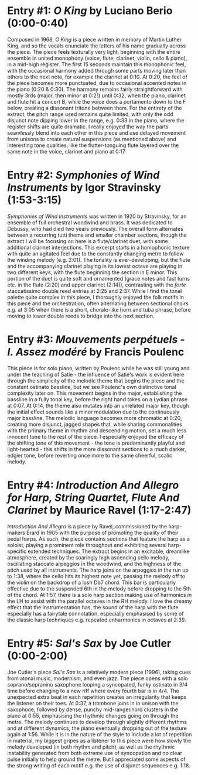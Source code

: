 # Entry #1: *O King* by Luciano Berio (0:00-0:40)

Composed in 1968, *O King* is a piece written in memory of Martin Luther King, and so the vocals enunciate the letters of his name gradually across the piece. The piece feels texturally very light, beginning with the entire ensemble in united monophony (voice, flute, clarinet, violin, cello & piano), in a mid-high register. The first 15 seconds maintain this monophonic feel, with the occasional harmony added through some parts moving later than others to the next note, for example the clarinet at 0:10. At 0:20, the feel of the piece becomes more punctuated, due to occasional accented notes in the piano (0:20 & 0:30). The harmony remains fairly straightforward with mostly 3rds (major, then minor at 0:21) until 0:32, when the piano, clarinet and flute hit a concert B, while the voice does a portamento down to the F below, creating a dissonant tritone between them. For the entirety of the extract, the pitch range used remains quite limited, with only the odd disjunct note dipping lower in the range, e.g. 0:33 in the piano, where the register shifts are quite dramatic. I really enjoyed the way the parts seamlessly blend into each other in this piece and use delayed movement from unisons to create natural suspensions (as mentioned above) and interesting tone qualities, like the flutter-tonguing flute layered over the same note in the voice, clarinet and piano at 0:17.  


# Entry #2: *Symphonies of Wind Instruments* by Igor Stravinsky (1:53-3:15)

*Symphonies of Wind Instruments* was written in 1920 by Stravinsky, for an ensemble of full orchestral woodwind and brass. It was dedicated to Debussy, who had died two years previously. The overall form alternates between a recurring tutti theme and smaller chamber sections, though the extract I will be focusing on here is a flute/clarinet duet, with some additional clarinet interjections. This excerpt starts in a homophonic texture with quite an agitated feel due to the constantly changing metre to follow the winding melody (e.g. 2:01). The tonality is ever-developing, but the flute and the accompanying clarinet playing in its lowest octave are playing in two different keys, with the flute beginning the section in E minor. This portion of the duet is quite soft and ornamented (grace notes and fast turns etc. in the flute (2:20) and upper clarinet (2:14)), contrasting with the *forte* staccatissimo double reed entries at 2:25 and 2:37. While I find the tonal palette quite complex in this piece, I thoroughly enjoyed the folk motifs in this piece and the orchestration, often alternating between sectional choirs e.g. at 3:05 when there is a short, chorale-like horn and tuba phrase, before moving to lower double reeds to bridge into the next section.

# Entry #3: *Mouvements perpétuels - I. Assez modéré* by Francis Poulenc

This piece is for solo piano, written by Poulenc while he was still young and under the teaching of Satie - the influence of Satie's work is evident here through the simplicity of the melodic theme that begins the piece and the constant ostinato bassline, but we see Poulenc's own distinctive tonal complexity later on. This movement begins in the major, establishing the bassline in a fully tonal key, before the right hand takes on a Lydian phrase at 0:07. At 0:14, the theme also mutates into an unrelated major key, though the initial effect sounds like a minor modulation due to the continuously major bassline. The melodic language becomes more chromatic at 0:20, creating more disjunct, jagged shapes that, while sharing commonalities with the primary theme in rhythm and descending motion, set a much less innocent tone to the rest of the piece. I especially enjoyed the efficacy of the shifting tone of this movement - the tone is predominantly playful and light-hearted - this shifts in the more dissonant sections to a much darker, edgier tone, before reverting once more to the same cheerful, scalic melody. 

# Entry #4: *Introduction And Allegro for Harp, String Quartet, Flute And Clarinet* by Maurice Ravel (1:17-2:47)

*Introduction And Allegro* is a piece by Ravel, commissioned by the harp-makers Érard in 1905 with the purpose of promoting the quality of their pedal harps. As such, the piece contains sections that feature the harp as a soloist, playing a prominent role throughout and exhibiting several harp-specific extended techniques. The extract begins in an excitable, dreamlike atmosphere, created by the soaringly high ascending cello melody, oscillating staccato arpeggios in the woodwind, and the highness of the pitch used by all instruments. The harp joins on the arpeggios in the run up to 1:38, where the cello hits its highest note yet, passing the melody off to the violin on the backdrop of a lush Db7 chord. This bar is particularly effective due to the suspended 6th in the melody before dropping to the 5th of the chord. At 1:57, there is a solo harp section making use of harmonics in the LH to assist with the parallel octaves in the RH melody. I love the dreamy effect that the instrumentation has, the sound of the harp with the flute especially has a fairytale connotation, especially emphasised by some of the classic harp techniques e.g. repeated enharmonics in octaves at 2:39.

# Entry #5: *Sal's Sax* by Joe Cutler (0:00-2:00)

Joe Cutler's piece *Sal's Sax* is a relatively modern piece (1996), taking cues from atonal music, modernism, and even jazz. The piece opens with a solo soprano/sopranino saxophone looping a syncopated, funky ostinato in 3/4 time before changing to a new riff where every fourth bar is in 4/4. The unexpected extra beat in each repetition creates an irregularity that keeps the listener on their toes. At 0:37, a trombone joins in in unison with the saxophone, followed by dense, punchy mid-rangechord clusters in the piano at 0:55, emphasising the rhythmic changes going on through the metre. The melody continues to develop through slightly different rhythms and at different dynamics, the piano eventually dropping out of the texture again at 1:56. While it is in the nature of the style to include a lot of repetition in material, my biggest gripes as a listener to this piece were how slowly the melody developed (in both rhythm and pitch), as well as the rhythmic instability generated from both extreme use of syncopation and no clear pulse initially to help ground the metre. But I appreciated some aspects of the strong writing of each motif e.g. the use of disjunct sequences e.g. 1:18.